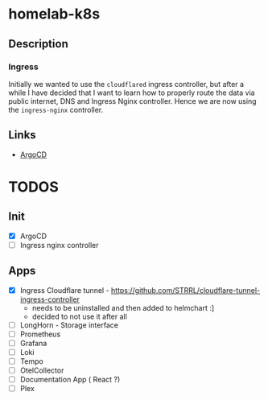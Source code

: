 # homelab-k8s

## Description

### Ingress
Initially we wanted to use the `cloudflared` ingress controller, but after a while I have decided that I want to learn how to properly route the data via public internet, DNS and Ingress Nginx controller. Hence we are now using the `ingress-nginx` controller.

## Links

- [ArgoCD](http://argocd.zilinek.fun)


# TODOS

## Init 

- [x] ArgoCD
- [ ] Ingress nginx controller 
## Apps

- [x] Ingress Cloudflare tunnel - https://github.com/STRRL/cloudflare-tunnel-ingress-controller
    - needs to be uninstalled and then added to helmchart :]
    - decided to not use it after all
- [ ] LongHorn - Storage interface
- [ ] Prometheus
- [ ] Grafana
- [ ] Loki
- [ ] Tempo
- [ ] OtelCollector
- [ ] Documentation App ( React ?)
- [ ] Plex
